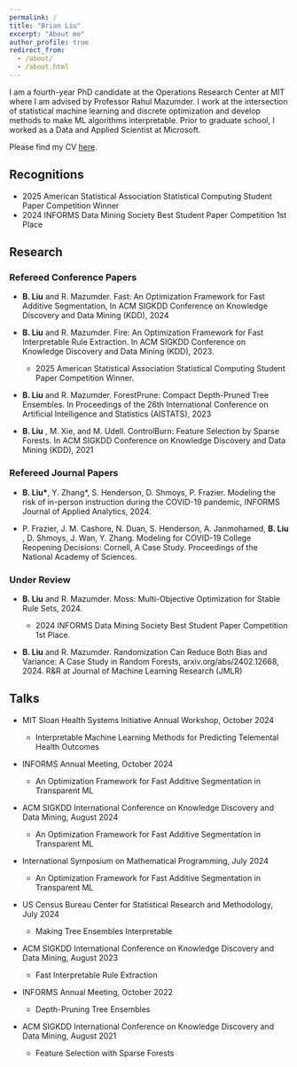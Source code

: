 ```yaml
---
permalink: /
title: "Brian Liu"
excerpt: "About me"
author_profile: true
redirect_from:
  - /about/
  - /about.html
---
```




I am a fourth-year PhD candidate at the Operations Research Center at MIT where I am advised by Professor Rahul Mazumder. I work at the intersection of statistical machine learning and discrete optimization and develop methods to make ML algorithms interpretable. Prior to graduate school, I worked as a Data and Applied Scientist at Microsoft. 

Please find my CV [here](files/cvbrian.pdf).

## Recognitions
- 2025 American Statistical Association Statistical Computing Student Paper Competition Winner
- 2024 INFORMS Data Mining Society Best Student Paper Competition 1st Place

## Research

### Refereed Conference Papers

- **B. Liu**  and R. Mazumder. Fast: An Optimization Framework for Fast Additive Segmentation, In ACM SIGKDD Conference on Knowledge Discovery and Data Mining (KDD), 2024
  
- **B. Liu**  and R. Mazumder. Fire: An Optimization Framework for Fast Interpretable Rule Extraction. In ACM SIGKDD Conference on Knowledge Discovery and Data Mining (KDD), 2023.
  - 2025 American Statistical Association Statistical Computing Student Paper Competition Winner.
  
- **B. Liu**  and R. Mazumder. ForestPrune: Compact Depth-Pruned Tree Ensembles. In Proceedings of the 26th International Conference on Artificial Intelligence and Statistics (AISTATS), 2023
  
- **B. Liu** , M. Xie, and M. Udell. ControlBurn: Feature Selection by Sparse Forests. In ACM SIGKDD Conference on Knowledge Discovery and Data Mining (KDD), 2021

### Refereed Journal Papers
- **B. Liu\***, Y. Zhang\*, S. Henderson, D. Shmoys, P. Frazier. Modeling the risk of in-person instruction during the COVID-19 pandemic, INFORMS Journal of Applied Analytics, 2024.
  
- P. Frazier, J. M. Cashore, N. Duan, S. Henderson, A. Janmohamed, **B. Liu** , D. Shmoys, J. Wan, Y. Zhang.
Modeling for COVID-19 College Reopening Decisions: Cornell, A Case Study. Proceedings of the National Academy of Sciences.


### Under Review
- **B. Liu**  and R. Mazumder. Moss: Multi-Objective Optimization for Stable Rule Sets, 2024.
  - 2024 INFORMS Data Mining Society Best Student Paper Competition 1st Place.
   
- **B. Liu**  and R. Mazumder. Randomization Can Reduce Both Bias and Variance: A Case Study in Random Forests, arxiv.org/abs/2402.12668, 2024. R&R at Journal of Machine Learning Research (JMLR)

## Talks

- MIT Sloan Health Systems Initiative Annual Workshop, October 2024
  - Interpretable Machine Learning Methods for Predicting Telemental Health Outcomes

- INFORMS Annual Meeting, October 2024
  - An Optimization Framework for Fast Additive Segmentation in Transparent ML	

- ACM SIGKDD International Conference on Knowledge Discovery and Data Mining, August 2024
  - An Optimization Framework for Fast Additive Segmentation in Transparent ML	

- International Symposium on Mathematical Programming, July 2024
  - An Optimization Framework for Fast Additive Segmentation in Transparent ML	

- US Census Bureau Center for Statistical Research and Methodology, July 2024
  - Making Tree Ensembles Interpretable

- ACM SIGKDD International Conference on Knowledge Discovery and Data Mining, August 2023
  - Fast Interpretable Rule Extraction	

- INFORMS Annual Meeting, October 2022
  - Depth-Pruning Tree Ensembles

- ACM SIGKDD International Conference on Knowledge Discovery and Data Mining, August 2021
  - Feature Selection with Sparse Forests




